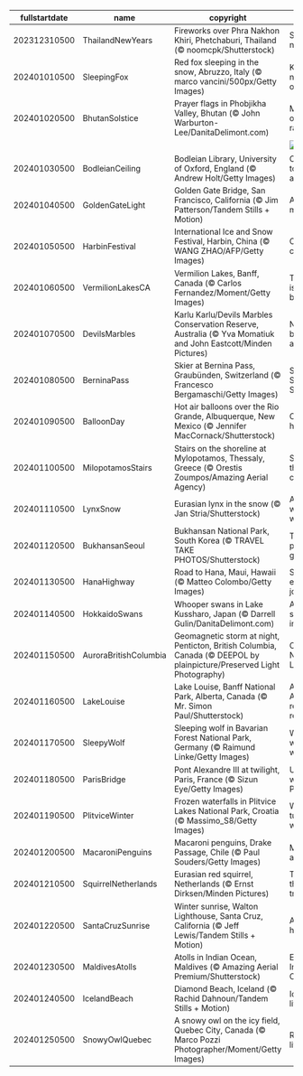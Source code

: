 |fullstartdate|name|copyright|title|image|
|--|--|--|--|--|
202312310500|ThailandNewYears|Fireworks over Phra Nakhon Khiri, Phetchaburi, Thailand (© noomcpk/Shutterstock)|See you next year!|![](/en-CA/2024/01/202312310500ThailandNewYears.jpg)|
202401010500|SleepingFox|Red fox sleeping in the snow, Abruzzo, Italy (© marco vancini/500px/Getty Images)|Kicking the new year off right|![](/en-CA/2024/01/202401010500SleepingFox.jpg)|
202401020500|BhutanSolstice|Prayer flags in Phobjikha Valley, Bhutan (© John Warburton-Lee/DanitaDelimont.com)|Make your own rainbow|![](/en-CA/2024/01/202401020500BhutanSolstice.jpg)|
||||![](/en-CA/2024/01/.jpg)|
202401030500|BodleianCeiling|Bodleian Library, University of Oxford, England (© Andrew Holt/Getty Images)|One library to rule them all|![](/en-CA/2024/01/202401030500BodleianCeiling.jpg)|
202401040500|GoldenGateLight|Golden Gate Bridge, San Francisco, California (© Jim Patterson/Tandem Stills + Motion)|A mist-ical marvel|![](/en-CA/2024/01/202401040500GoldenGateLight.jpg)|
202401050500|HarbinFestival|International Ice and Snow Festival, Harbin, China (© WANG ZHAO/AFP/Getty Images)|Chisels and chills|![](/en-CA/2024/01/202401050500HarbinFestival.jpg)|
202401060500|VermilionLakesCA|Vermilion Lakes, Banff, Canada (© Carlos Fernandez/Moment/Getty Images)|The sky isn't always blue|![](/en-CA/2024/01/202401060500VermilionLakesCA.jpg)|
202401070500|DevilsMarbles|Karlu Karlu/Devils Marbles Conservation Reserve, Australia (© Yva Momatiuk and John Eastcott/Minden Pictures)|Nature's balancing act|![](/en-CA/2024/01/202401070500DevilsMarbles.jpg)|
202401080500|BerninaPass|Skier at Bernina Pass, Graubünden, Switzerland (© Francesco Bergamaschi/Getty Images)|Swish Swiss Swish|![](/en-CA/2024/01/202401080500BerninaPass.jpg)|
202401090500|BalloonDay|Hot air balloons over the Rio Grande, Albuquerque, New Mexico (© Jennifer MacCornack/Shutterstock)|Coming in hot|![](/en-CA/2024/01/202401090500BalloonDay.jpg)|
202401100500|MilopotamosStairs|Stairs on the shoreline at Mylopotamos, Thessaly, Greece (© Orestis Zoumpos/Amazing Aerial Agency)|Step up to the challenge!|![](/en-CA/2024/01/202401100500MilopotamosStairs.jpg)|
202401110500|LynxSnow|Eurasian lynx in the snow (© Jan Stria/Shutterstock)|A whiskered wanderer|![](/en-CA/2024/01/202401110500LynxSnow.jpg)|
202401120500|BukhansanSeoul|Bukhansan National Park, South Korea (© TRAVEL TAKE PHOTOS/Shutterstock)|Take this peak for granite|![](/en-CA/2024/01/202401120500BukhansanSeoul.jpg)|
202401130500|HanaHighway|Road to Hana, Maui, Hawaii (© Matteo Colombo/Getty Images)|Slow down, enjoy the journey!|![](/en-CA/2024/01/202401130500HanaHighway.jpg)|
202401140500|HokkaidoSwans|Whooper swans in Lake Kussharo, Japan (© Darrell Gulin/DanitaDelimont.com)|A feathered symphony in white|![](/en-CA/2024/01/202401140500HokkaidoSwans.jpg)|
202401150500|AuroraBritishColumbia|Geomagnetic storm at night, Penticton, British Columbia, Canada (© DEEPOL by plainpicture/Preserved Light Photography)|Chasing the Northern Lights|![](/en-CA/2024/01/202401150500AuroraBritishColumbia.jpg)|
202401160500|LakeLouise|Lake Louise, Banff National Park, Alberta, Canada (© Mr. Simon Paul/Shutterstock)|A little Albertan rest and relaxation|![](/en-CA/2024/01/202401160500LakeLouise.jpg)|
202401170500|SleepyWolf|Sleeping wolf in Bavarian Forest National Park, Germany (© Raimund Linke/Getty Images)|Wake me when it warms up|![](/en-CA/2024/01/202401170500SleepyWolf.jpg)|
202401180500|ParisBridge|Pont Alexandre III at twilight, Paris, France (© Sizun Eye/Getty Images)|Under the watch of Pegasus|![](/en-CA/2024/01/202401180500ParisBridge.jpg)|
202401190500|PlitviceWinter|Frozen waterfalls in Plitvice Lakes National Park, Croatia (© Massimo_S8/Getty Images)|Waterfalls turned waterfreeze|![](/en-CA/2024/01/202401190500PlitviceWinter.jpg)|
202401200500|MacaroniPenguins|Macaroni penguins, Drake Passage, Chile (© Paul Souders/Getty Images)|Macaroni and freeze|![](/en-CA/2024/01/202401200500MacaroniPenguins.jpg)|
202401210500|SquirrelNetherlands|Eurasian red squirrel, Netherlands (© Ernst Dirksen/Minden Pictures)|Tales from the treetops|![](/en-CA/2024/01/202401210500SquirrelNetherlands.jpg)|
202401220500|SantaCruzSunrise|Winter sunrise, Walton Lighthouse, Santa Cruz, California (© Jeff Lewis/Tandem Stills + Motion)|A magic hour indeed|![](/en-CA/2024/01/202401220500SantaCruzSunrise.jpg)|
202401230500|MaldivesAtolls|Atolls in Indian Ocean, Maldives (© Amazing Aerial Premium/Shutterstock)|Eyes of the Indian Ocean|![](/en-CA/2024/01/202401230500MaldivesAtolls.jpg)|
202401240500|IcelandBeach|Diamond Beach, Iceland (© Rachid Dahnoun/Tandem Stills + Motion)|Iced out, literally|![](/en-CA/2024/01/202401240500IcelandBeach.jpg)|
202401250500|SnowyOwlQuebec|A snowy owl on the icy field, Quebec City, Canada (© Marco Pozzi Photographer/Moment/Getty Images)|Ready for liftoff|![](/en-CA/2024/01/202401250500SnowyOwlQuebec.jpg)|
